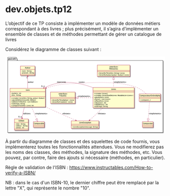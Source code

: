 # dev.objets.tp12

L’objectif de ce TP consiste à implémenter un modèle de données métiers correspondant
à des livres ; plus précisément, il s’agira d’implémenter un ensemble de classes et de
méthodes permettant de gérer un catalogue de livres

Considérez le diagramme de classes suivant :

![](ressources/tp12-livres.png)

À partir du diagramme de classes et des squelettes de code fournis, vous implémenterez toutes les fonctionnalités attendues.
Vous ne modifierez pas les noms des classes, des méthodes, la signature des méthodes, etc.
Vous pouvez, par contre, faire des ajouts si nécessaire (méthodes, en particulier).

Règle de validation de l'ISBN : https://www.instructables.com/How-to-verify-a-ISBN/

NB : dans le cas d'un ISBN-10, le dernier chiffre peut être remplacé par la lettre "X", 
qui représente le nombre "10".